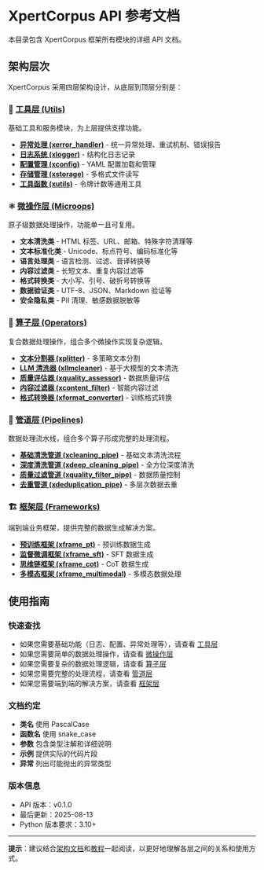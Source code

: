 # XpertCorpus API 参考文档

本目录包含 XpertCorpus 框架所有模块的详细 API 文档。

## 架构层次

XpertCorpus 采用四层架构设计，从底层到顶层分别是：

### 🔧 [工具层 (Utils)](utils/README.md)
基础工具和服务模块，为上层提供支撑功能。

- **[异常处理 (xerror_handler)](utils/xerror_handler.md)** - 统一异常处理、重试机制、错误报告
- **[日志系统 (xlogger)](utils/xlogger.md)** - 结构化日志记录
- **[配置管理 (xconfig)](utils/xconfig.md)** - YAML 配置加载和管理
- **[存储管理 (xstorage)](utils/xstorage.md)** - 多格式文件读写
- **[工具函数 (xutils)](utils/xutils.md)** - 令牌计数等通用工具

### ⚛️ [微操作层 (Microops)](microops/README.md)
原子级数据处理操作，功能单一且可复用。

- **文本清洗类** - HTML 标签、URL、邮箱、特殊字符清理等
- **文本标准化类** - Unicode、标点符号、编码标准化等  
- **语言处理类** - 语言检测、过滤、音译转换等
- **内容过滤类** - 长短文本、重复内容过滤等
- **格式转换类** - 大小写、引号、破折号转换等
- **数据验证类** - UTF-8、JSON、Markdown 验证等
- **安全隐私类** - PII 清理、敏感数据脱敏等

### 🎯 [算子层 (Operators)](operators/README.md)
复合数据处理操作，组合多个微操作实现复杂逻辑。

- **[文本分割器 (xplitter)](operators/xplitter.md)** - 多策略文本分割
- **[LLM 清洗器 (xllmcleaner)](operators/xllmcleaner.md)** - 基于大模型的文本清洗
- **[质量评估器 (xquality_assessor)](operators/xquality_assessor.md)** - 数据质量评估
- **[内容过滤器 (xcontent_filter)](operators/xcontent_filter.md)** - 智能内容过滤
- **[格式转换器 (xformat_converter)](operators/xformat_converter.md)** - 训练格式转换

### 🔄 [管道层 (Pipelines)](pipelines/README.md)
数据处理流水线，组合多个算子形成完整的处理流程。

- **[基础清洗管道 (xcleaning_pipe)](pipelines/xcleaning_pipe.md)** - 基础文本清洗流程
- **[深度清洗管道 (xdeep_cleaning_pipe)](pipelines/xdeep_cleaning_pipe.md)** - 全方位深度清洗
- **[质量过滤管道 (xquality_filter_pipe)](pipelines/xquality_filter_pipe.md)** - 数据质量控制
- **[去重管道 (xdeduplication_pipe)](pipelines/xdeduplication_pipe.md)** - 多层次数据去重

### 🏗️ [框架层 (Frameworks)](frameworks/README.md)
端到端业务框架，提供完整的数据生成解决方案。

- **[预训练框架 (xframe_pt)](frameworks/xframe_pt.md)** - 预训练数据生成
- **[监督微调框架 (xframe_sft)](frameworks/xframe_sft.md)** - SFT 数据生成
- **[思维链框架 (xframe_cot)](frameworks/xframe_cot.md)** - CoT 数据生成
- **[多模态框架 (xframe_multimodal)](frameworks/xframe_multimodal.md)** - 多模态数据处理

## 使用指南

### 快速查找
- 如果您需要基础功能（日志、配置、异常处理等），请查看 [工具层](utils/README.md)
- 如果您需要简单的数据处理操作，请查看 [微操作层](microops/README.md)
- 如果您需要复杂的数据处理逻辑，请查看 [算子层](operators/README.md)
- 如果您需要完整的处理流程，请查看 [管道层](pipelines/README.md)
- 如果您需要端到端的解决方案，请查看 [框架层](frameworks/README.md)

### 文档约定
- **类名** 使用 PascalCase
- **函数名** 使用 snake_case
- **参数** 包含类型注解和详细说明
- **示例** 提供实际的代码片段
- **异常** 列出可能抛出的异常类型

### 版本信息
- API 版本：v0.1.0
- 最后更新：2025-08-13
- Python 版本要求：3.10+

---

**提示**：建议结合[架构文档](../architecture/README.md)和[教程](../tutorials/README.md)一起阅读，以更好地理解各层之间的关系和使用方式。 